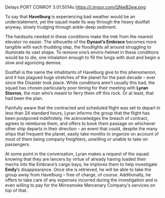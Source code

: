 Delays
PORT CONROY
3.01.5014u
https://i.imgur.com/QNwB2ew.png

To say that **Havelburg** is experiencing bad weather would be an understatement, yet the squad made its way through the heavy dustfall anyway, slowly trudging through ankle-deep sediment.

The hardsuits needed in these conditions make the trek from the nearest elevator no easier. The silhouette of the **Dynast’s Embrace** becomes more tangible with each thudding step, the floodlights all around struggling to illuminate its vast shape. To remove one’s enviro-helmet in these conditions would be to die, one inhalation enough to fill the lungs with dust and begin a slow and agonizing demise.

Dustfall is the name the inhabitants of Havelburg give to this phenomenon, and it has plagued huge stretches of the planet for the past decade – ever since the Disaster took place. While conditions aren’t usually this bad, the squad has chosen particularly poor timing for their meeting with **Lyran Stavros**, the man who’s meant to ferry them off this rock. Or at least, that had been the plan.

Painfully aware that the contracted and scheduled flight was set to depart in less than 24 standard hours, Lyran informs the group that the flight has been postponed indefinitely. He acknowledges the breach of contract, agrees to reimburse them, and offers to book them passage on whichever other ship departs in their direction – an event that could, despite the many ships that frequent the planet, easily take months to organize on account of most of them being company freighters, unwilling or unable to take on passengers.

At some point in the conversation, Lyran makes a request of the squad: knowing that they are lancers by virtue of already having loaded their mechs into the Embrace’s cargo bays, he implores them to help investigate **Emily**’s disappearance. Once she is retrieved, he will be able to take the group away from Havelburg – free of charge, of course. Additionally, he offers to take care of any expenses incurred during the investigation and is even willing to pay for the Mirrosmoke Mercenary Company's services on top of that.